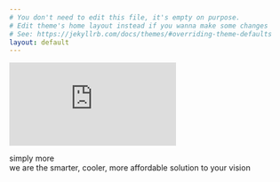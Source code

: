 ```yaml
---
# You don't need to edit this file, it's empty on purpose.
# Edit theme's home layout instead if you wanna make some changes
# See: https://jekyllrb.com/docs/themes/#overriding-theme-defaults
layout: default
---
```

<section id="homesection">
  <div id="homevideo">
    <iframe src="https://player.vimeo.com/video/58164503?color=ffffff&title=0&byline=0&portrait=0" frameborder="0" webkitallowfullscreen mozallowfullscreen allowfullscreen></iframe>
  </div>
</section>

<section class="slider">
  <p><span>simply more</span><br>we are the smarter, cooler, more affordable solution to your vision</p>
</section>

<section id="quoteSection"></section>
